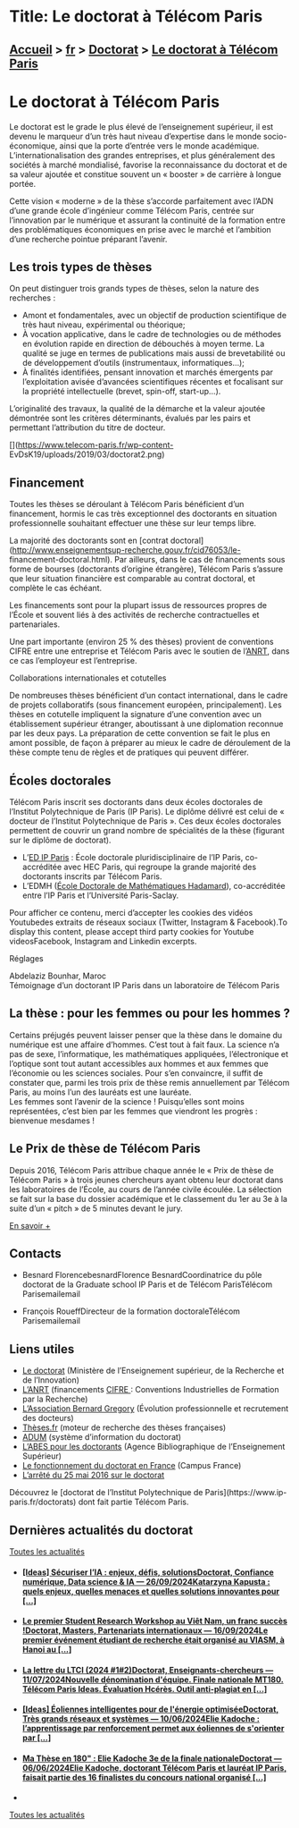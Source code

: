 # Title: Le doctorat à Télécom Paris

## [Accueil](https://www.telecom-paris.fr "https://www.telecom-paris.fr") > [fr](https://www.telecom-paris.fr/fr "fr") > [Doctorat](https://www.telecom-paris.fr/fr/doctorat "Doctorat") > [Le doctorat à Télécom Paris](https://www.telecom-paris.fr/fr/doctorat/grade)

[](https://www.telecom-paris.fr/fr/accueil)

# Le doctorat à Télécom Paris

Le doctorat est le grade le plus élevé de l’enseignement supérieur, il est
devenu le marqueur d’un très haut niveau d’expertise dans le monde socio-
économique, ainsi que la porte d’entrée vers le monde académique.
L’internationalisation des grandes entreprises, et plus généralement des
sociétés à marché mondialisé, favorise la reconnaissance du doctorat et de sa
valeur ajoutée et constitue souvent un « booster » de carrière à longue
portée.

Cette vision « moderne » de la thèse s’accorde parfaitement avec l’ADN d’une
grande école d’ingénieur comme Télécom Paris, centrée sur l’innovation par le
numérique et assurant la continuité de la formation entre des problématiques
économiques en prise avec le marché et l’ambition d’une recherche pointue
préparant l’avenir.

## Les trois types de thèses

On peut distinguer trois grands types de thèses, selon la nature des
recherches :

  * Amont et fondamentales, avec un objectif de production scientifique de très haut niveau, expérimental ou théorique;
  * À vocation applicative, dans le cadre de technologies ou de méthodes en évolution rapide en direction de débouchés à moyen terme. La qualité se juge en termes de publications mais aussi de brevetabilité ou de développement d’outils (instrumentaux, informatiques…);
  * À finalités identifiées, pensant innovation et marchés émergents par l’exploitation avisée d’avancées scientifiques récentes et focalisant sur la propriété intellectuelle (brevet, spin-off, start-up…).

L’originalité des travaux, la qualité de la démarche et la valeur ajoutée
démontrée sont les critères déterminants, évalués par les pairs et permettant
l’attribution du titre de docteur.

[](https://www.telecom-paris.fr/wp-content-
EvDsK19/uploads/2019/03/doctorat2.png)

## Financement

Toutes les thèses se déroulant à Télécom Paris bénéficient d’un financement,
hormis le cas très exceptionnel des doctorants en situation professionnelle
souhaitant effectuer une thèse sur leur temps libre.

La majorité des doctorants sont en [contrat
doctoral](http://www.enseignementsup-recherche.gouv.fr/cid76053/le-
financement-doctoral.html). Par ailleurs, dans le cas de financements sous
forme de bourses (doctorants d’origine étrangère), Télécom Paris s’assure que
leur situation financière est comparable au contrat doctoral, et complète le
cas échéant.

Les financements sont pour la plupart issus de ressources propres de l’École
et souvent liés à des activités de recherche contractuelles et partenariales.

Une part importante (environ 25 % des thèses) provient de conventions CIFRE
entre une entreprise et Télécom Paris avec le soutien de
l’[ANRT](http://www.anrt.asso.fr/), dans ce cas l’employeur est l’entreprise.

Collaborations internationales et cotutelles

De nombreuses thèses bénéficient d’un contact international, dans le cadre de
projets collaboratifs (sous financement européen, principalement). Les thèses
en cotutelle impliquent la signature d’une convention avec un établissement
supérieur étranger, aboutissant à une diplomation reconnue par les deux pays.
La préparation de cette convention se fait le plus en amont possible, de façon
à préparer au mieux le cadre de déroulement de la thèse compte tenu de règles
et de pratiques qui peuvent différer.

## Écoles doctorales

Télécom Paris inscrit ses doctorants dans deux écoles doctorales de l’Institut
Polytechnique de Paris (IP Paris). Le diplôme délivré est celui de « docteur
de l’Institut Polytechnique de Paris ». Ces deux écoles doctorales permettent
de couvrir un grand nombre de spécialités de la thèse (figurant sur le diplôme
de doctorat).

  * L’[ED IP Paris](https://www.ip-paris.fr/formation/doctorats/ecole-doctorale-ip-paris/) : École doctorale pluridisciplinaire de l’IP Paris, co-accréditée avec HEC Paris, qui regroupe la grande majorité des doctorants inscrits par Télécom Paris.
  * L’EDMH ([École Doctorale de Mathématiques Hadamard](https://www.universite-paris-saclay.fr/fr/formation/doctorat/ecole-doctorale-de-mathematiques-hadamard-edmh#l-ecole-doctorale)), co-accréditée entre l’IP Paris et l’Université Paris-Saclay.

Pour afficher ce contenu, merci d’accepter les cookies des vidéos Youtubedes
extraits de réseaux sociaux (Twitter, Instagram & Facebook).To display this
content, please accept third party cookies for Youtube videosFacebook,
Instagram and Linkedin excerpts.

Réglages

Abdelaziz Bounhar, Maroc  
Témoignage d’un doctorant IP Paris dans un laboratoire de Télécom Paris

## La thèse : pour les femmes ou pour les hommes ?

Certains préjugés peuvent laisser penser que la thèse dans le domaine du
numérique est une affaire d’hommes. C’est tout à fait faux. La science n’a pas
de sexe, l’informatique, les mathématiques appliquées, l’électronique et
l’optique sont tout autant accessibles aux hommes et aux femmes que l’économie
ou les sciences sociales. Pour s’en convaincre, il suffit de constater que,
parmi les trois prix de thèse remis annuellement par Télécom Paris, au moins
l’un des lauréats est une lauréate.  
Les femmes sont l’avenir de la science ! Puisqu’elles sont moins représentées,
c’est bien par les femmes que viendront les progrès : bienvenue mesdames !

## Le Prix de thèse de Télécom Paris

Depuis 2016, Télécom Paris attribue chaque année le « Prix de thèse de Télécom
Paris » à trois jeunes chercheurs ayant obtenu leur doctorat dans les
laboratoires de l’École, au cours de l’année civile écoulée. La sélection se
fait sur la base du dossier académique et le classement du 1er au 3e  à la
suite d’un « pitch » de 5 minutes devant le jury.

[En savoir +](/fr/doctorat/grade/prix-de-these "En savoir +")

## Contacts

  * Besnard FlorencebesnardFlorence BesnardCoordinatrice du pôle doctorat de la Graduate school IP Paris et de Télécom ParisTélécom Parisemailemail

  * François RoueffDirecteur de la formation doctoraleTélécom Parisemailemail

## Liens utiles

  * [Le doctorat](http://www.enseignementsup-recherche.gouv.fr/pid25332/doctorat.html) (Ministère de lʼEnseignement supérieur, de la Recherche et de lʼInnovation)
  * [L’ANRT](http://www.anrt.asso.fr/fr) (financements [CIFRE ](http://www.anrt.asso.fr/fr/cifre-7843): Conventions Industrielles de Formation par la Recherche)
  * [L’Association Bernard Gregory](https://www.abg.asso.fr/fr/) (Évolution professionnelle et recrutement des docteurs)
  * [Thèses.fr](http://www.theses.fr/) (moteur de recherche des thèses françaises)
  * [ADUM](https://www.adum.fr/index.pl) (système d’information du doctorat)
  * [L’ABES pour les doctorants](http://www.abes.fr/Theses/Pour-les-doctorants) (Agence Bibliographique de l’Enseignement Supérieur)
  * [Le fonctionnement du doctorat en France](https://www.campusfrance.org/fr/comment-fonctionne-doctorat-France) (Campus France)
  * [L’arrêté du 25 mai 2016 sur le doctorat](https://www.legifrance.gouv.fr/affichTexte.do?cidTexte=JORFTEXT000032587086)

Découvrez le [doctorat de l’Institut Polytechnique de Paris](https://www.ip-
paris.fr/doctorats) dont fait partie Télécom Paris.

## Dernières actualités du doctorat

[Toutes les actualités](https://www.telecom-paris.fr/news/newsroom "Toutes les
actualités")

  * #### [[Ideas] Sécuriser l’IA : enjeux, défis, solutionsDoctorat, Confiance numérique, Data science & IA — 26/09/2024Katarzyna Kapusta : quels enjeux, quelles menaces et quelles solutions innovantes pour [...]](https://www.telecom-paris.fr/fr/ideas/securiser-intelligence-artificielle "\[Ideas\] Sécuriser l’IA : enjeux, défis, solutions")
  * #### [Le premier Student Research Workshop au Viêt Nam, un franc succès !Doctorat, Masters, Partenariats internationaux — 16/09/2024Le premier événement étudiant de recherche était organisé au VIASM, à Hanoi au [...]](https://www.telecom-paris.fr/evenement-etudiant-recherche-viasm-vietnam "Le premier Student Research Workshop au Viêt Nam, un franc succès !")
  * #### [La lettre du LTCI (2024 #1#2)Doctorat, Enseignants-chercheurs — 11/07/2024Nouvelle dénomination d'équipe. Finale nationale MT180. Télécom Paris Ideas. Évaluation Hcérès. Outil anti-plagiat en [...]](https://www.telecom-paris.fr/?mailpoet_router&endpoint=view_in_browser&action=view&data=WzMyNywiYjIzNjIxNjg4ZTA3IiwwLDAsMCwxXQ "La lettre du LTCI \(2024 #1#2\)")
  * #### [[Ideas] Éoliennes intelligentes pour de l'énergie optimiséeDoctorat, Très grands réseaux et systèmes — 10/06/2024Elie Kadoche : l’apprentissage par renforcement permet aux éoliennes de s'orienter par [...]](https://www.telecom-paris.fr/fr/ideas/eoliennes-intelligentes-energie-optimisee "\[Ideas\] Éoliennes intelligentes pour de l'énergie optimisée")
  * #### [Ma Thèse en 180" : Elie Kadoche 3e de la finale nationaleDoctorat — 06/06/2024Elie Kadoche, doctorant Télécom Paris et lauréat IP Paris, faisait partie des 16 finalistes du concours national organisé [...]](https://www.telecom-paris.fr/ma-these-180-elie-kadoche-3e-finale-nationale "Ma Thèse en 180")
  * 

[Toutes les actualités](https://www.telecom-paris.fr/news/newsroom "Toutes les
actualités")

